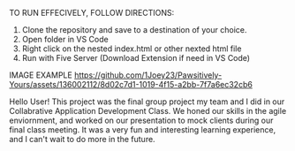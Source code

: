 TO RUN EFFECIVELY, FOLLOW DIRECTIONS:
1. Clone the repository and save to a destination of your choice.
2. Open folder in VS Code
3. Right click on the nested index.html or other nexted html file
4. Run with Five Server (Download Extension if need in VS Code)

IMAGE EXAMPLE
https://github.com/1Joey23/Pawsitively-Yours/assets/136002112/8d02c7d1-1019-4f15-a2bb-7f7a6ec32cb6



Hello User!
This project was the final group project my team and I did in our Collabrative Application Development Class.
We honed our skills in the agile enviornment, and worked on our presentation to mock clients during our final class meeting.
It was a very fun and interesting learning experience, and I can't wait to do more in the future.
